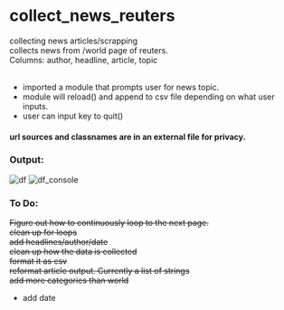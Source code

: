 # collect_news_reuters
collecting news articles/scrapping </br>
collects news from /world page of reuters. </br>
Columns: author, headline, article, topic  </br>
<br>
- imported a module that prompts user for news topic. 
- module will reload() and append to csv file depending on what user inputs. 
- user can input key to quit()

#### url sources and classnames are in an external file for privacy. 

### Output:

![df](https://user-images.githubusercontent.com/60686512/114027838-19b93e00-9878-11eb-9b08-201259f5502a.PNG)
![df_console](https://user-images.githubusercontent.com/60686512/114027739-fc846f80-9877-11eb-9e1e-95d68a8c1cc3.PNG)



### To Do:
~~Figure out how to continuously loop to the next page.~~ <br>
~~clean up for loops~~ <br>
~~add headlines/author/date~~ <br>
~~clean up how the data is collected~~ <br>
~~format it as csv~~ <br>
~~reformat article output. Currently a list of strings~~ <br>
~~add more categories than world~~
- add date


